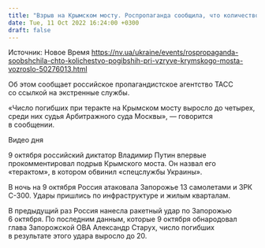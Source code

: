 ```yaml
---
title: "Взрыв на Крымском мосту. Роспропаганда сообщила, что количество погибших возросло"
date: Tue, 11 Oct 2022 16:24:00 +0300
draft: false
---
```

Источник: Новое Время https://nv.ua/ukraine/events/rospropaganda-soobshchila-chto-kolichestvo-pogibshih-pri-vzryve-krymskogo-mosta-vozroslo-50276013.html


 Об этом сообщает российское пропагандистское агентство ТАСС со ссылкой на экстренные службы.

«Число погибших при теракте на Крымском мосту выросло до четырех, среди них судья Арбитражного суда Москвы», — говорится в сообщении.

 Видео дня   

9 октября российский диктатор Владимир Путин впервые прокомментировал подрыв Крымского моста. Он назвал его «терактом», в котором обвинил «cпецслужбы Украины».

В ночь на 9 октября Россия атаковала Запорожье 13 самолетами и ЗРК С-300. Удары пришлись по инфраструктуре и жилым кварталам.

В предыдущий раз Россия нанесла ракетный удар по Запорожью 6 октября. По последним данным, которые 9 октября обнародовал глава Запорожской ОВА Александр Старух, число погибших в результате этого удара выросло до 20.
